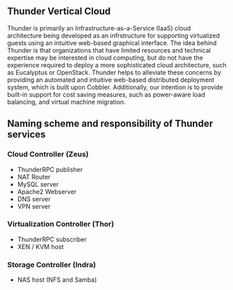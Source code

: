 <h2>Thunder Vertical Cloud</h2>
<p>Thunder is primarily an Infrastructure-as-a-Service (IaaS) cloud architecture being developed as an infrstructure for supporting virtualized guests using an intuitive web-based graphical interface.  The idea behind Thunder is that organizations that have limited resources and technical expertise may be interested in cloud computing, but do not have the experience required to deploy a more sophisticated cloud architecture, such as Eucalyptus or OpenStack.  Thunder helps to alleviate these concerns by providing an automated and intuitive web-based distributed deployment system, which is built upon Cobbler.  Additionally, our intention is to provide built-in support for cost saving measures, such as power-aware load balancing, and virtual machine migration.</p>

<h2>Naming scheme and responsibility of Thunder services</h2>

<h3>Cloud Controller (Zeus)</h3>
<ul>
<li>ThunderRPC publisher</li>
<li>NAT Router</li>
<li>MySQL server</li>
<li>Apache2 Webserver</li>
<li>DNS server</li>
<li>VPN server</li>
</ul>

<h3>Virtualization Controller (Thor)</h3>
<ul>
<li>ThunderRPC subscriber</li>
<li>XEN / KVM host</li>
</ul>

<h3>Storage Controller (Indra)</h3>
<ul>
<li>NAS host (NFS and Samba)</li>
</ul>
